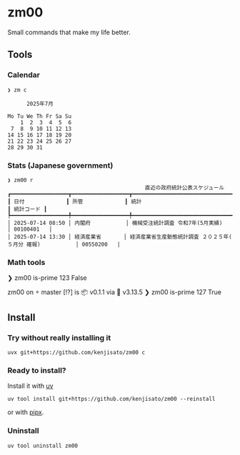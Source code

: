 # zm00 

Small commands that make my life better.

## Tools 

### Calendar

```
❯ zm c

      2025年7月

Mo Tu We Th Fr Sa Su
    1  2  3  4  5  6
 7  8  9 10 11 12 13
14 15 16 17 18 19 20
21 22 23 24 25 26 27
28 29 30 31   
```

### Stats (Japanese government)


```
❯ zm00 r                          
                                           直近の政府統計公表スケジュール                                           
┏━━━━━━━━━━━━━━━━━━┳━━━━━━━━━━━━━━━━━━┳━━━━━━━━━━━━━━━━━━━━━━━━━━━━━━━━━━━━━━━━━━━━━━━━━━━━━━━━━━━━━━━┳━━━━━━━━━━━━┓
┃ 日付             ┃ 所管             ┃ 統計                                                          ┃ 統計コード ┃
┡━━━━━━━━━━━━━━━━━━╇━━━━━━━━━━━━━━━━━━╇━━━━━━━━━━━━━━━━━━━━━━━━━━━━━━━━━━━━━━━━━━━━━━━━━━━━━━━━━━━━━━━╇━━━━━━━━━━━━┩
│ 2025-07-14 08:50 │ 内閣府           │ 機械受注統計調査 令和7年(5月実績)                             │ 00100401   │
│ 2025-07-14 13:30 │ 経済産業省       │ 経済産業省生産動態統計調査 ２０２５年( ５月分 確報)           │ 00550200   |
```

### Math tools

❯ zm00 is-prime 123
False

zm00 on  master [!?] is 📦 v0.1.1 via 🐍 v3.13.5 
❯ zm00 is-prime 127
True


## Install

### Try without really installing it

```
uvx git+https://github.com/kenjisato/zm00 c
```


### Ready to install?

Install it with [uv](https://docs.astral.sh/uv/) 

```
uv tool install git+https://github.com/kenjisato/zm00 --reinstall
```

or with [pipx](https://pipx.pypa.io/stable/).

### Uninstall

```
uv tool uninstall zm00
```

